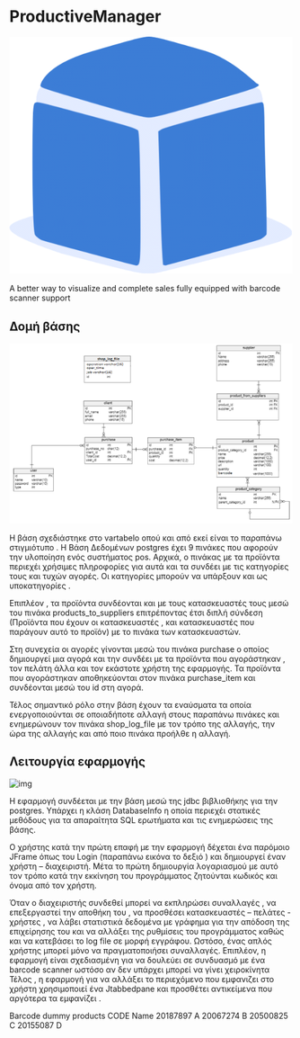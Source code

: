 # ProductiveManager

 








![img](/imm.png)


A better way to visualize and complete sales
fully equipped with barcode scanner support
		





## Δομή βάσης
![img](/im2.png)

Η βάση σχεδιάστηκε στο vartabelo οπού και από εκεί είναι το παραπάνω στιγμιότυπο .
Η Βάση Δεδομένων postgres έχει 9 πινάκες που αφορούν την υλοποίηση ενός συστήματος pos. Αρχικά, ο πινάκας με τα προϊόντα περιεχέι χρήσιμες πληροφορίες για αυτά και τα συνδέει με τις κατηγορίες τους και τυχών αγορές. Οι κατηγορίες μπορούν να υπάρξουν και ως υποκατηγορίες .

Επιπλέον , τα προϊόντα συνδέονται και με τους κατασκευαστές τους μεσώ του πινάκα products_to_suppliers επιτρέποντας έτσι διπλή σύνδεση (Προϊόντα που έχουν οι κατασκευαστές , και κατασκευαστές που παράγουν αυτό το προϊόν) με το πινάκα των κατασκευαστών.

Στη συνεχεία οι αγορές γίνονται μεσώ του πινάκα purchase ο οποίος δημιουργεί μια αγορά και την συνδέει με τα προϊόντα που αγοράστηκαν , τον πελάτη άλλα και τον εκάστοτε χρήστη της εφαρμογής. Τα προϊόντα που αγοράστηκαν αποθηκεύονται στον πινάκα purchase_item και συνδέονται μεσώ του id στη αγορά.

Τέλος σημαντικό ρόλο στην βάση έχουν τα εναύσματα τα οποία ενεργοποιούνται σε οποιαδήποτε αλλαγή στους παραπάνω πινάκες και ενημερώνουν τον πινάκα shop_log_file με τον τρόπο της αλλαγής, την ώρα της αλλαγής και από ποιο πινάκα προήλθε η αλλαγή.








## Λειτουργία εφαρμογής
 ![img](/im1.png)
 
 
Η εφαρμογή συνδέεται με την βάση μεσώ της jdbc βιβλιοθήκης για την postgres. Υπάρχει η κλάση DatabaseInfo η οποία περιεχέι  στατικές μεθόδους για τα απαραίτητα SQL ερωτήματα και τις ενημερώσεις της βάσης.

Ο χρήστης κατά την πρώτη επαφή με την εφαρμογή δέχεται ένα   παρόμοιο JFrame όπως του Login (παραπάνω εικόνα το δεξιό ) και δημιουργεί έναν χρήστη – διαχειριστή. Μέτα το πρώτη δημιουργία λογαριασμού με αυτό τον τρόπο κατά την εκκίνηση του προγράμματος ζητούνται κωδικός και όνομα από τον χρήστη.

Όταν ο διαχειριστής συνδεθεί μπορεί να εκπληρώσει συναλλαγές , να επεξεργαστεί την αποθήκη του , να προσθέσει κατασκευαστές – πελάτες  - χρήστες  , να λάβει στατιστικά δεδομένα με γράφημα για την απόδοση της επιχείρησης του και να αλλάξει της ρυθμίσεις του προγράμματος καθώς και να κατεβάσει το log file σε μορφή εγγράφου.
Ωστόσο, ένας απλός χρήστης μπορεί μόνο να πραγματοποιήσει συναλλαγές.
Επιπλέον, η εφαρμογή είναι σχεδιασμένη για να δουλεύει σε συνδυασμό με ένα barcode scanner ωστόσο αν δεν υπάρχει μπορεί να γίνει χειροκίνητα 
Τέλος , η εφαρμογή για να αλλάξει το περιεχόμενο που εμφανιζει στο χρήστη χρησιμοποιεί ένα Jtabbedpane και προσθέτει αντικείμενα που αργότερα τα εμφανίζει .

Barcode dummy products
CODE		     Name
20187897	 		A
20067274 		B
20500825			C
20155087			D

